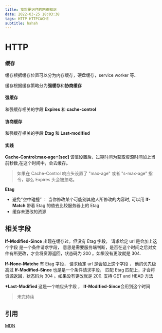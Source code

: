 ```yaml
---
title: 我需要记住的网络知识
date: 2022-03-25 18:03:38
tags: HTTP HTTPCACHE
subtitle: hahah
---
```


# HTTP

### 缓存

缓存根据缓存位置可以分为内存缓存，硬盘缓存，service worker 等..

缓存根据缓存策略分为**强缓存**和**协商缓存**

#### 强缓存

和强缓存相关的字段 **Expires** 和 **cache-control**

#### 协商缓存

和强缓存相关的字段 **Etag** 和 **Last-modified**

#### 实践

**Cache-Control:max-age=[sec]**
该值设置后，过期时间为获取资源时间加上当前秒数,在这个时间中，会去缓存。

> 如果在 Cache-Control 响应头设置了 "max-age" 或者 "s-max-age" 指令，那么 Expires 头会被忽略。

**Etag**

- 避免“空中碰撞” ： 当你修改某个可能别其他人所修改的内容时, 可以用 **If-Match** 带着 Etag 的值去比较服务器上的 Etag
- 缓存未更改的资源

## 相关字段

**If-Modified-Since**
出现在缓存过，但没有 Etag 字段， 请求给定 url 是会加上这个字段
是一个条件请求字段， 意思是需要服务端判断，是否在这个时间之后对文件有所更改，才会将资源返回，状态码为 200 。如果没有更改就是 304.

**If-None-Matche**
有 Etag 字段， 请求给定 url 是会加上这个字段 ， 他的优先级高过 **If-Modified-Since**
也是是一个条件请求字段， 匹配 Etag 匹配上，才会将资源返回，状态码为 304 。如果没有更改就是 200.
支持 GET and HEAD 方法

**\*Last-Modified**
这是一个响应头字段 ， **If-Modified-Since**会用到这个时间

> 未完待续

## 引用

[MDN](https://developer.mozilla.org/en-US/docs/Web/HTTP)
